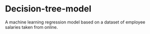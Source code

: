 # Decision-tree-model
A machine learning regression model based on a dataset of employee salaries taken from online.
